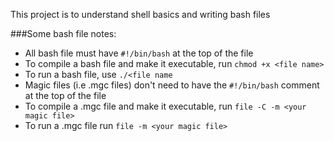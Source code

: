 This project is to understand shell basics and writing bash files

###Some bash file notes:
- All bash file must have `#!/bin/bash` at the top of the file
- To compile a bash file and make it executable, run `chmod +x <file name>`
- To run a bash file, use `./<file name`
- Magic files (i.e .mgc files) don't need to have the `#!/bin/bash` comment at the top of the file
- To compile a .mgc file and make it executable, run `file -C -m <your magic file>`
- To run a .mgc file run `file -m <your magic file>`
